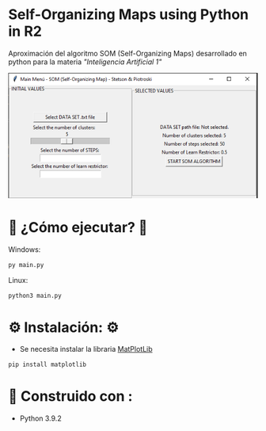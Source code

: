 # Self-Organizing Maps using Python in R2

Aproximación del algoritmo SOM (Self-Organizing Maps) desarrollado en python para la materia _"Inteligencia Artificial 1"_

![main_menu](https://github.com/damianstetson17/SOM_in_R2/blob/master/img_src/main_wn.png)

# 🚀 ¿Cómo ejecutar? 🚀

Windows:
```bash
py main.py
```

Linux:
```bash
python3 main.py
```

# ⚙️ Instalación: ⚙️

* Se necesita instalar la libraria [MatPlotLib](https://matplotlib.org/)
```bash
pip install matplotlib
```

# 🔧 Construido con :

* Python 3.9.2 
